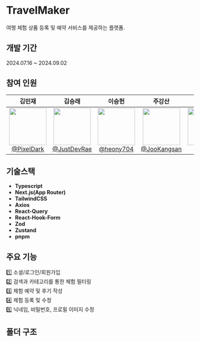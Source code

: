 # TravelMaker
여행 체험 상품 등록 및 예약 서비스를 제공하는 플랫폼.

## 개발 기간
2024.07.16 ~ 2024.09.02

## 참여 인원
|      **김민재**|                                                           **김승래**|                 **이승헌**|                                                        **주강산**|                                                               **장혜민**|
| :-: | :-: | :-: | :-: | :-: |
|[<img src="https://avatars.githubusercontent.com/u/162538553?v=4" height=100> <br/> @PixeIDark](https://github.com/PixeIDark)| [<img src="https://avatars.githubusercontent.com/u/160004698?v=4" height=100> <br/> @JustDevRae](https://github.com/JustDevRae) | [<img src="https://avatars.githubusercontent.com/u/36994104?v=4" height=100> <br/> @heony704](https://github.com/heony704) | [<img src="https://avatars.githubusercontent.com/u/162934516?v=4" height=100> <br/> @JooKangsan](https://github.com/JooKangsan) | [<img src="https://avatars.githubusercontent.com/u/162106484?v=4" height=100> <br/> @hnitam](https://github.com/hnitam) |

 

## 기술스택
- **Typescript**
- **Next.js(App Router)** 
- **TailwindCSS** 
- **Axios** 
- **React-Query** 
- **React-Hook-Form**
- **Zod**
- **Zustand**
- **pnpm**

## 주요 기능
1️⃣ 소셜/로그인/회원가입 <br>
2️⃣ 검색과 카테고리를 통한 체험 필터링 <br>
3️⃣ 체험 예약 및 후기 작성 <br>
4️⃣ 체험 등록 및 수정 <br>
5️⃣ 닉네임, 비밀번호, 프로필 이미지 수정

## 폴더 구조
